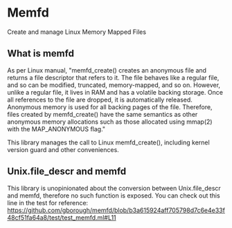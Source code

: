# Memfd
Create and manage Linux Memory Mapped Files

## What is memfd

As per Linux manual, "memfd_create() creates an anonymous file and returns a file descriptor that refers to it. The file behaves like a regular file, and so can be modified, truncated, memory-mapped, and so on. However, unlike a regular file, it lives in RAM and has a volatile backing storage. Once all references to the file are dropped, it is automatically released. Anonymous memory is used for all backing pages of the file.  Therefore, files created by memfd_create() have the same semantics as other anonymous memory allocations such as those allocated using mmap(2) with the MAP_ANONYMOUS flag."

This library manages the call to Linux memfd_create(), including kernel version guard and other conveniences.

## Unix.file_descr and memfd

This library is unopinionated about the conversion between Unix.file_descr and memfd, therefore no such function is exposed. You can check out this line in the test for reference: https://github.com/gborough/memfd/blob/b3a615924aff705798d7c6e4e33f48cf51fa64a8/test/test_memfd.ml#L11